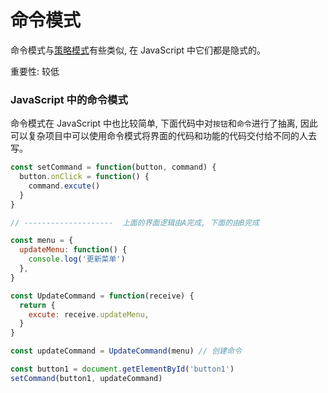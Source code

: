 # 命令模式

命令模式与[策略模式](https://github.com/MuYunyun/blog/blob/master/Basic%20Skill/%E8%AE%BE%E8%AE%A1%E6%A8%A1%E5%BC%8F/%E7%AD%96%E7%95%A5%E6%A8%A1%E5%BC%8F.md)有些类似, 在 JavaScript 中它们都是隐式的。

重要性: 较低

### JavaScript 中的命令模式

命令模式在 JavaScript 中也比较简单, 下面代码中对`按钮`和`命令`进行了抽离, 因此可以复杂项目中可以使用命令模式将界面的代码和功能的代码交付给不同的人去写。

```js
const setCommand = function(button, command) {
  button.onClick = function() {
    command.excute()
  }
}

// --------------------  上面的界面逻辑由A完成, 下面的由B完成

const menu = {
  updateMenu: function() {
    console.log('更新菜单')
  },
}

const UpdateCommand = function(receive) {
  return {
    excute: receive.updateMenu,
  }
}

const updateCommand = UpdateCommand(menu) // 创建命令

const button1 = document.getElementById('button1')
setCommand(button1, updateCommand)
```